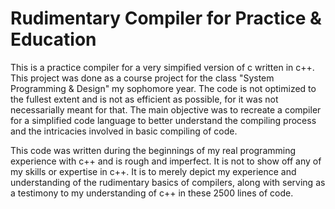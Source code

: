Rudimentary Compiler for Practice & Education
=

This is a practice compiler for a very simpified version of c written in 
c++. This project was done as a course project for the class "System 
Programming & Design" my sophomore year. The code is not optimized to the 
fullest extent and is not as efficient as possible, for it was not 
necessarially meant for that. The main objective was to recreate a compiler 
for a simplified code language to better understand the compiling process 
and the intricacies involved in basic compiling of code.

This code was written during the beginnings of my real programming
experience with c++ and is rough and imperfect. It is not to show off any of
my skills or expertise in c++. It is to merely depict my experience and
understanding of the rudimentary basics of compilers, along with serving as 
a testimony to my understanding of c++ in these 2500 lines of code.
